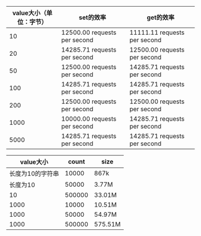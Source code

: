 | value大小（单位：字节） | set的效率 | get的效率 |
| --- | --- | --- |
| 10 | 12500.00 requests per second | 11111.11 requests per second |
| 20 | 14285.71 requests per second | 12500.00 requests per second |
| 50 | 12500.00 requests per second | 14285.71 requests per second |
| 100 | 14285.71 requests per second | 14285.71 requests per second |
| 200 | 12500.00 requests per second | 12500.00 requests per second |
| 1000 | 10000.00 requests per second | 14285.71 requests per second |
| 5000 | 14285.71 requests per second | 14285.71 requests per second |


| value大小 | count  | size  |
| --- | --- | --- |
| 长度为10的字符串 | 10000 | 867k |
| 长度为10 | 50000 | 3.77M |
| 10 | 500000 | 33.01M |
| 1000 | 10000 | 10.51M |
| 1000 | 50000 | 54.97M |
| 1000 | 500000 | 575.51M |

